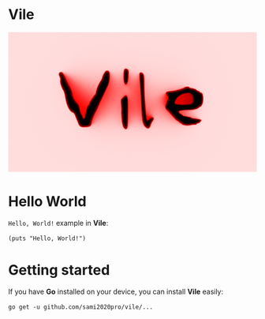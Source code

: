 # Vile

<a href="https://github.com/sami2020pro/vile/blob/main/data/vile.png">
    <img
        src="data/vile.png"
        raw=true
        alt="Vile lisp dialect"
        style="margin-right: 10px;"
    />
</a>

# Hello World
`Hello, World!` example in **Vile**:

```
(puts "Hello, World!")
```

# Getting started
If you have **Go** installed on your device, you can install **Vile** easily:

```
go get -u github.com/sami2020pro/vile/...
```
